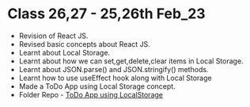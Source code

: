 # Class 26,27 - 25,26th Feb_23

- Revision of React JS.
- Revised basic concepts about React JS.
- Learnt about Local Storage.
- Learnt about how we can set,get,delete,clear items in Local Storage.
- Learnt about JSON.parse() and JSON.stringify() methods.
- Learnt how to use useEffect hook along with Local Storage
- Made a ToDo App using Local Storage concept.
- Folder Repo - [ToDo App using LocalStorage](https://github.com/MadhavSahi/FullStack-JavaScript-2022-23/tree/main/Class-26%2C27-React_Revision_25%2C26thFeb_23/react_localstorage_todoapp "ToDo App Folder Repo")
